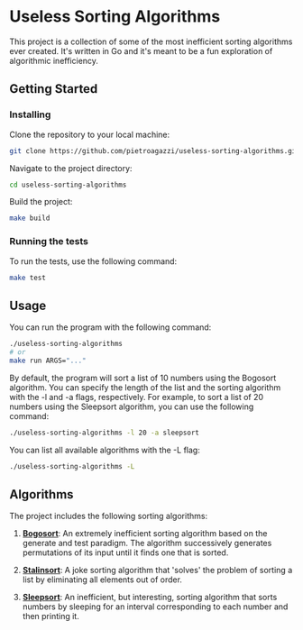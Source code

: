 # Useless Sorting Algorithms

This project is a collection of some of the most inefficient sorting algorithms ever created. It's written in Go and it's meant to be a fun exploration of algorithmic inefficiency.

## Getting Started

### Installing

Clone the repository to your local machine:

```sh
git clone https://github.com/pietroagazzi/useless-sorting-algorithms.git
```

Navigate to the project directory:

```sh
cd useless-sorting-algorithms
```

Build the project:

```sh
make build
```

### Running the tests

To run the tests, use the following command:

```sh
make test
```

## Usage

You can run the program with the following command:

```sh
./useless-sorting-algorithms
# or
make run ARGS="..."
```

By default, the program will sort a list of 10 numbers using the Bogosort algorithm. You can specify the length of the list and the sorting algorithm with the -l and -a flags, respectively. For example, to sort a list of 20 numbers using the Sleepsort algorithm, you can use the following command:

```sh
./useless-sorting-algorithms -l 20 -a sleepsort
```

You can list all available algorithms with the -L flag:

```sh
./useless-sorting-algorithms -L
```

## Algorithms

The project includes the following sorting algorithms:

1. [**Bogosort**](https://en.wikipedia.org/wiki/Bogosort): An extremely inefficient sorting algorithm based on the generate and test paradigm. The algorithm successively generates permutations of its input until it finds one that is sorted.

2. [**Stalinsort**](https://github.com/gustavo-depaula/stalin-sort): A joke sorting algorithm that 'solves' the problem of sorting a list by eliminating all elements out of order.

3. [**Sleepsort**](https://it.wikipedia.org/wiki/Sleep_sort): An inefficient, but interesting, sorting algorithm that sorts numbers by sleeping for an interval corresponding to each number and then printing it.